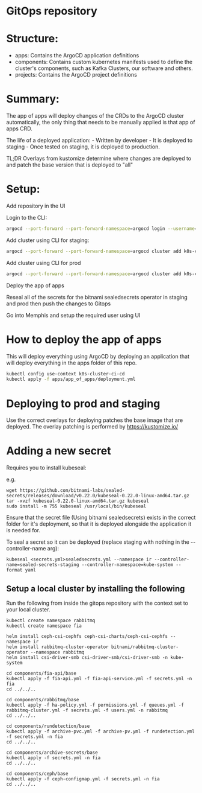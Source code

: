 # GitOps repository

# Structure:

- apps: Contains the ArgoCD application definitions
- components: Contains custom kubernetes manifests used to define the cluster's components, such as Kafka Clusters, our software and others. 
- projects: Contains the ArgoCD project definitions

# Summary:

The app of apps will deploy changes of the CRDs to the ArgoCD cluster automatically, the only thing that needs to be manually applied is that app of apps CRD.

The life of a deployed application:
    - Written by developer
    - It is deployed to staging
    - Once tested on staging, it is deployed to production.

TL;DR Overlays from kustomize determine where changes are deployed to and patch the base version that is deployed to "all"

# Setup:

Add repository in the UI

Login to the CLI:

```bash
argocd --port-forward --port-forward-namespace=argocd login --username=admin --password="MY_PASSWORD"
```

Add cluster using CLI for staging:

```bash
argocd --port-forward --port-forward-namespace=argocd cluster add k0s-cluster-staging --yes
```

Add cluster using CLI for prod

```bash
argocd --port-forward --port-forward-namespace=argocd cluster add k0s-cluster --yes
```

Deploy the app of apps

Reseal all of the secrets for the bitnami sealedsecrets operator in staging and prod then push the changes to Gitops

Go into Memphis and setup the required user using UI

# How to deploy the app of apps

This will deploy everything using ArgoCD by deploying an application that will deploy everything in the apps folder of this repo.

```bash
kubectl config use-context k0s-cluster-ci-cd
kubectl apply -f apps/app_of_apps/deployment.yml
```

# Deploying to prod and staging

Use the correct overlays for deploying patches the base image that are deployed. The overlay patching is performed by https://kustomize.io/

# Adding a new secret

Requires you to install kubeseal:

e.g.
```shell
wget https://github.com/bitnami-labs/sealed-secrets/releases/download/v0.22.0/kubeseal-0.22.0-linux-amd64.tar.gz
tar -xvzf kubeseal-0.22.0-linux-amd64.tar.gz kubeseal
sudo install -m 755 kubeseal /usr/local/bin/kubeseal
```

Ensure that the secret file (Using bitnami sealedsecrets) exists in the correct folder for it's deployment, so that it is deployed alongside the application it is needed for.

To seal a secret so it can be deployed (replace staging with nothing in the --controller-name arg):

```shell
kubeseal <secrets.yml>sealedsecrets.yml --namespace ir --controller-name=sealed-secrets-staging --controller-namespace=kube-system --format yaml
```

Setup a local cluster by installing the following
-------------------------------------------------

Run the following from inside the gitops repository with the context set to your local cluster.

```shell
kubectl create namespace rabbitmq
kubectl create namespace fia

helm install ceph-csi-cephfs ceph-csi-charts/ceph-csi-cephfs --namespace ir
helm install rabbitmq-cluster-operator bitnami/rabbitmq-cluster-operator --namespace rabbitmq
helm install csi-driver-smb csi-driver-smb/csi-driver-smb -n kube-system

cd components/fia-api/base
kubectl apply -f fia-api.yml -f fia-api-service.yml -f secrets.yml -n fia
cd ../../..

cd components/rabbitmq/base
kubectl apply -f ha-policy.yml -f permissions.yml -f queues.yml -f rabbitmq-cluster.yml -f secrets.yml -f users.yml -n rabbitmq
cd ../../..

cd components/rundetection/base
kubectl apply -f archive-pvc.yml -f archive-pv.yml -f rundetection.yml -f secrets.yml -n fia
cd ../../..

cd components/archive-secrets/base
kubectl apply -f secrets.yml -n fia
cd ../../..

cd components/ceph/base
kubectl apply -f ceph-configmap.yml -f secrets.yml -n fia
cd ../../..
```